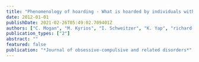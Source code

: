 ```yaml
---
title: "Phenomenology of hoarding - What is hoarded by individuals with hoarding disorder?"
date: 2012-01-01
publishDate: 2021-02-26T05:49:02.709401Z
authors: ["C. Mogan", "M. Kyrios", "I. Schweitzer", "K. Yap", "richard-moulding"]
publication_types: ["2"]
abstract: ""
featured: false
publication: "*Journal of obsessive-compulsive and related disorders*"
---
```


